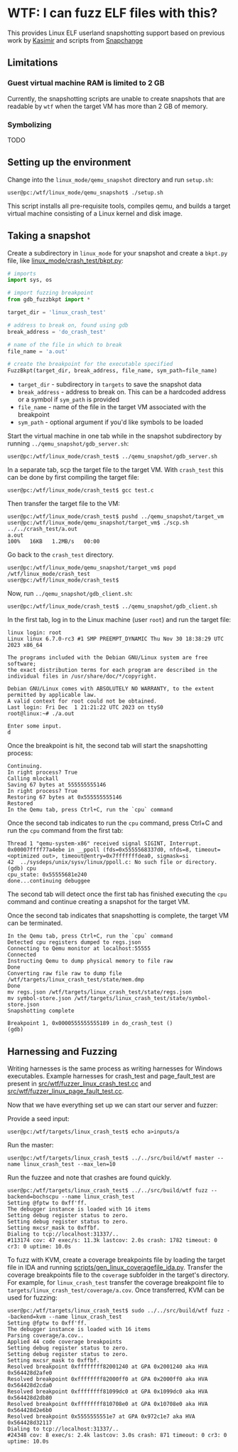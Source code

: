 # WTF: I can fuzz ELF files with this?

This provides Linux ELF userland snapshotting support based on previous work by
[Kasimir](https://github.com/0vercl0k/wtf/pull/102) and scripts from [Snapchange](https://github.com/awslabs/snapchange/tree/main/qemu_snapshot)

## Limitations 

### Guest virtual machine RAM is limited to 2 GB

Currently, the snapshotting scripts are unable to create snapshots that are
readable by `wtf` when the target VM has more than 2 GB of memory.

### Symbolizing

TODO

## Setting up the environment

Change into the `linux_mode/qemu_snapshot` directory and run `setup.sh`:

```console
user@pc:/wtf/linux_mode/qemu_snapshot$ ./setup.sh
```

This script installs all pre-requisite tools, compiles qemu, and builds a target
virtual machine consisting of a Linux kernel and disk image.

## Taking a snapshot

Create a subdirectory in `linux_mode` for your snapshot and create a `bkpt.py`
file, like [linux_mode/crash_test/bkpt.py](crash_test/bkpt.py):

```py
# imports
import sys, os

# import fuzzing breakpoint
from gdb_fuzzbkpt import *

target_dir = 'linux_crash_test'

# address to break on, found using gdb
break_address = 'do_crash_test'

# name of the file in which to break
file_name = 'a.out'

# create the breakpoint for the executable specified
FuzzBkpt(target_dir, break_address, file_name, sym_path=file_name)
```

* `target_dir` - subdirectory in `targets` to save the snapshot data
* `break_address` - address to break on. This can be a hardcoded address or a symbol if `sym_path` is provided
* `file_name` - name of the file in the target VM associated with the breakpoint
* `sym_path` - optional argument if you'd like symbols to be loaded

Start the virtual machine in one tab while in the snapshot subdirectory by running `../qemu_snapshot/gdb_server.sh`:

```console
user@pc:/wtf/linux_mode/crash_test$ ../qemu_snapshot/gdb_server.sh
```

In a separate tab, scp the target file to the target VM. With `crash_test` this can be done by first compiling the target file:

```console
user@pc:/wtf/linux_mode/crash_test$ gcc test.c
```

Then transfer the target file to the VM:

```console
user@pc:/wtf/linux_mode/crash_test$ pushd ../qemu_snapshot/target_vm
user@pc:/wtf/linux_mode/qemu_snapshot/target_vm$ ./scp.sh ../../crash_test/a.out
a.out                                                                                     100%   16KB   1.2MB/s   00:00
```

Go back to the `crash_test` directory.

```console
user@pc:/wtf/linux_mode/qemu_snapshot/target_vm$ popd
/wtf/linux_mode/crash_test
user@pc:/wtf/linux_mode/crash_test$
```

Now, run `../qemu_snapshot/gdb_client.sh`:

```console
user@pc:/wtf/linux_mode/crash_test$ ../qemu_snapshot/gdb_client.sh 
```

In the first tab, log in to the Linux machine (user `root`) and run the target file:

```console
linux login: root
Linux linux 6.7.0-rc3 #1 SMP PREEMPT_DYNAMIC Thu Nov 30 18:38:29 UTC 2023 x86_64

The programs included with the Debian GNU/Linux system are free software;
the exact distribution terms for each program are described in the
individual files in /usr/share/doc/*/copyright.

Debian GNU/Linux comes with ABSOLUTELY NO WARRANTY, to the extent
permitted by applicable law.
A valid context for root could not be obtained.
Last login: Fri Dec  1 21:21:22 UTC 2023 on ttyS0
root@linux:~# ./a.out

Enter some input.
d
```

Once the breakpoint is hit, the second tab will start the snapshotting process:

```console
Continuing.
In right process? True
Calling mlockall
Saving 67 bytes at 555555555146
In right process? True
Restoring 67 bytes at 0x555555555146
Restored
In the Qemu tab, press Ctrl+C, run the `cpu` command
```

Once the second tab indicates to run the `cpu` command, press Ctrl+C and run the `cpu` command from the first tab:

```console
Thread 1 "qemu-system-x86" received signal SIGINT, Interrupt.
0x00007ffff77a4ebe in __ppoll (fds=0x5555568337d0, nfds=8, timeout=<optimized out>, timeout@entry=0x7fffffffdea0, sigmask=si
42	../sysdeps/unix/sysv/linux/ppoll.c: No such file or directory.
(gdb) cpu
cpu_state: 0x55555681e240
done...continuing debuggee
```

The second tab will detect once the first tab has finished executing the `cpu` command and continue creating a snapshot for the target VM.

Once the second tab indicates that snapshotting is complete, the target VM can be terminated.

```console
In the Qemu tab, press Ctrl+C, run the `cpu` command
Detected cpu registers dumped to regs.json
Connecting to Qemu monitor at localhost:55555
Connected
Instructing Qemu to dump physical memory to file raw
Done
Converting raw file raw to dump file /wtf/targets/linux_crash_test/state/mem.dmp
Done
mv regs.json /wtf/targets/linux_crash_test/state/regs.json
mv symbol-store.json /wtf/targets/linux_crash_test/state/symbol-store.json
Snapshotting complete

Breakpoint 1, 0x0000555555555189 in do_crash_test ()
(gdb)
```

## Harnessing and Fuzzing 

Writing harnesses is the same process as writing harnesses for Windows executables. Example harnesses for crash_test and page_fault_test are present in [src/wtf/fuzzer_linux_crash_test.cc](../src/wtf/fuzzer_linux_crash_test.cc) and [src/wtf/fuzzer_linux_page_fault_test.cc](../src/wtf/fuzzer_linux_page_fault_test.cc).

Now that we have everything set up we can start our server and fuzzer:

Provide a seed input:

```console
user@pc:/wtf/targets/linux_crash_test$ echo a>inputs/a
```

Run the master:

```console
user@pc:/wtf/targets/linux_crash_test$ ../../src/build/wtf master --name linux_crash_test --max_len=10
```

Run the fuzzee and note that crashes are found quickly.

```console
user@pc:/wtf/targets/linux_crash_test$ ../../src/build/wtf fuzz --backend=bochscpu --name linux_crash_test
Setting @fptw to 0xff'ff.
The debugger instance is loaded with 16 items
Setting debug register status to zero.
Setting debug register status to zero.
Setting mxcsr_mask to 0xffbf.
Dialing to tcp://localhost:31337/..
#113174 cov: 47 exec/s: 11.3k lastcov: 2.0s crash: 1782 timeout: 0 cr3: 0 uptime: 10.0s
```

To fuzz with KVM, create a coverage breakpoints file by loading the target file in IDA and running [scripts/gen_linux_coveragefile_ida.py](../scripts/gen_linux_coveragefile_ida.py). Transfer the coverage breakpoints file to the `coverage` subfolder in the target's directory. For example, for `linux_crash_test` transfer the coverage breakpoint file to `targets/linux_crash_test/coverage/a.cov`. Once transferred, KVM can be used for fuzzing:

```console
user@pc:/wtf/targets/linux_crash_test$ sudo ../../src/build/wtf fuzz --backend=kvm --name linux_crash_test
Setting @fptw to 0xff'ff.
The debugger instance is loaded with 16 items
Parsing coverage/a.cov..
Applied 44 code coverage breakpoints
Setting debug register status to zero.
Setting debug register status to zero.
Setting mxcsr_mask to 0xffbf.
Resolved breakpoint 0xffffffff82001240 at GPA 0x2001240 aka HVA 0x564428d2afe0
Resolved breakpoint 0xffffffff82000ff0 at GPA 0x2000ff0 aka HVA 0x564428d2cda0
Resolved breakpoint 0xffffffff81099dc0 at GPA 0x1099dc0 aka HVA 0x564428d2db80
Resolved breakpoint 0xffffffff810708e0 at GPA 0x10708e0 aka HVA 0x564428d2e6b0
Resolved breakpoint 0x5555555551e7 at GPA 0x972c1e7 aka HVA 0x564428d32117
Dialing to tcp://localhost:31337/..
#24348 cov: 8 exec/s: 2.4k lastcov: 3.0s crash: 871 timeout: 0 cr3: 0 uptime: 10.0s
```
